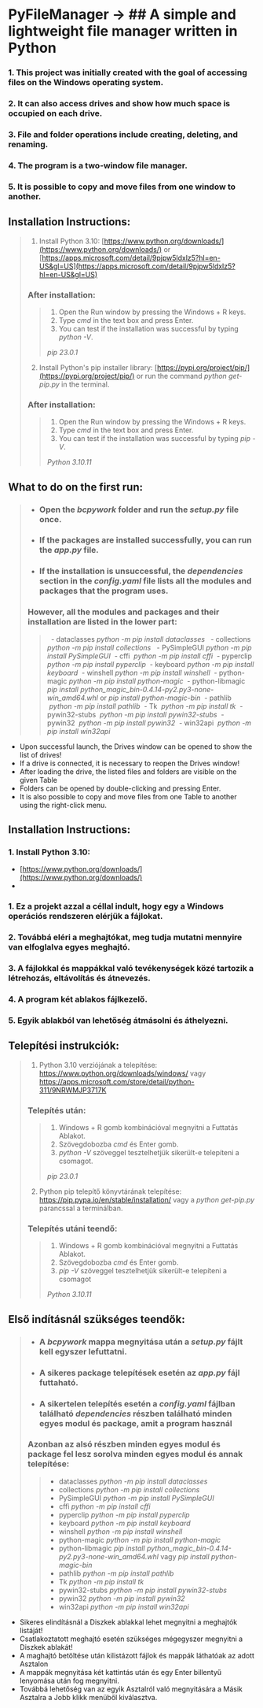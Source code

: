 # PyFileManager ->  ## A simple and lightweight file manager written in Python

### 1. This project was initially created with the goal of accessing files on the Windows operating system.
### 2. It can also access drives and show how much space is occupied on each drive.
### 3. File and folder operations include creating, deleting, and renaming.
### 4. The program is a two-window file manager.
### 5. It is possible to copy and move files from one window to another.


## Installation Instructions:


> 1. Install Python 3.10: [https://www.python.org/downloads/](https://www.python.org/downloads/) or [https://apps.microsoft.com/detail/9pjpw5ldxlz5?hl=en-US&gl=US](https://apps.microsoft.com/detail/9pjpw5ldxlz5?hl=en-US&gl=US)
> ### After installation:
>> 1. Open the Run window by pressing the Windows + R keys.
>> 2. Type *cmd* in the text box and press Enter.
>> 3. You can test if the installation was successful by typing *python -V*.
>>
>> *pip 23.0.1*
>
> 2. Install Python's pip installer library: [https://pypi.org/project/pip/](https://pypi.org/project/pip/) or run the command *python get-pip.py* in the terminal.
> ### After installation:
>> 1. Open the Run window by pressing the Windows + R keys.
>> 2. Type *cmd* in the text box and press Enter.
>> 3. You can test if the installation was successful by typing *pip -V*.
>>
>> *Python 3.10.11*
>
>

## What to do on the first run:
>- ### Open the *bcpywork* folder and run the *setup.py* file once.
>- ### If the packages are installed successfully, you can run the *app.py* file.
>- ### If the installation is unsuccessful, the *dependencies* section in the *config.yaml* file lists all the modules and packages that the program uses.
> ### However, all the modules and packages and their installation are listed in the lower part:
>>  - dataclasses
>> *python -m pip install dataclasses*
>>  - collections
>> *python -m pip install collections*
>>  - PySimpleGUI
>> *python -m pip install PySimpleGUI*
>> - cffi
>> *python -m pip install cffi*
>> - pyperclip
>> *python -m pip install pyperclip*
>> - keyboard
>> *python -m pip install keyboard*
>> - winshell
>> *python -m pip install winshell*
>> - python-magic
>> *python -m pip install python-magic*
>> - python-libmagic
>>*pip install python_magic_bin-0.4.14-py2.py3-none-win_amd64.whl* or *pip install python-magic-bin*
>> - pathlib
>> *python -m pip install pathlib*
>> - Tk
>> *python -m pip install tk*
>> - pywin32-stubs
>> *python -m pip install pywin32-stubs*
>> - pywin32 
>> *python -m pip install pywin32*
>> - win32api
>> *python -m pip install win32api*

- Upon successful launch, the Drives window can be opened to show the list of drives!
- If a drive is connected, it is necessary to reopen the Drives window!
- After loading the drive, the listed files and folders are visible on the given Table
- Folders can be opened by double-clicking and pressing Enter.
- It is also possible to copy and move files from one Table to another using the right-click menu.


## Installation Instructions:

### 1. Install Python 3.10:

* [https://www.python.org/downloads/](https://www.python.org/downloads/)
* 


### 1. Ez a projekt azzal a céllal indult, hogy egy a Windows operációs rendszeren elérjük a fájlokat. 
### 2. Továbbá eléri a meghajtókat, meg tudja mutatni mennyire van elfoglalva egyes meghajtó. 
### 3. A fájlokkal és mappákkal való tevékenységek közé tartozik a létrehozás, eltávolítás és átnevezés. 
### 4. A program két ablakos fájlkezelő. 
### 5. Egyik ablakból van lehetőség átmásolni és áthelyezni. 


## Telepítési instrukciók:


> 1. Python 3.10 verziójának a telepítése: https://www.python.org/downloads/windows/ vagy https://apps.microsoft.com/store/detail/python-311/9NRWMJP3717K
> ### Telepítés után:
>> 1. Windows + R gomb kombinációval megnyitni a Futtatás Ablakot. 
>> 2. Szövegdobozba *cmd* és Enter gomb. 
>> 3. *python -V* szöveggel tesztelhetjük sikerült-e telepíteni a csomagot.
>>
>> *pip 23.0.1*
>
> 2. Python pip telepítő könyvtárának telepítése: https://pip.pypa.io/en/stable/installation/ vagy a *python get-pip.py* parancssal a terminálban. 
> ### Telepítés utáni teendő:
>> 1. Windows + R gomb kombinációval megnyitni a Futtatás Ablakot. 
>> 2. Szövegdobozba *cmd* és Enter gomb. 
>> 3. *pip -V* szöveggel tesztelhetjük sikerült-e telepíteni a csomagot
>>
>> *Python 3.10.11*
>
>

## Első indításnál szükséges teendők:
>- ### A *bcpywork* mappa megnyitása után a *setup.py* fájlt kell egyszer lefuttatni. 
>- ###  A sikeres package telepítések esetén az *app.py* fájl futtaható. 
>- ### A sikertelen telepítés esetén a *config.yaml* fájlban található *dependencies* részben található minden egyes modul és package, amit a program használ
> ### Azonban az alsó részben minden egyes modul és package fel lesz sorolva minden egyes modul és annak telepítése:
>>    - dataclasses
>> *python -m pip install dataclasses*
>>    - collections
>> *python -m pip install collections*
>>    - PySimpleGUI
>> *python -m pip install PySimpleGUI*
>>  - cffi
>>  *python -m pip install cffi*
>>  - pyperclip
>> *python -m pip install pyperclip*
>>  - keyboard
>> *python -m pip install keyboard*
>>  - winshell
>> *python -m pip install winshell*
>>  - python-magic
>> *python -m pip install python-magic*
>>  - python-libmagic
>>*pip install python_magic_bin-0.4.14-py2.py3-none-win_amd64.whl* vagy *pip install python-magic-bin*
>>  - pathlib
>>  *python -m pip install pathlib*
>>  - Tk
>>  *python -m pip install tk*
>>  - pywin32-stubs
>>  *python -m pip install pywin32-stubs*
>>  - pywin32 
>> *python -m pip install pywin32*
>>  - win32api
>>  *python -m pip install win32api*

- Sikeres elindításnál a Diszkek ablakkal lehet megnyitni a meghajtók listáját!
- Csatlakoztatott meghajtó esetén szükséges mégegyszer megnyitni a Diszkek ablakát!
- A maghajtó betöltése után kilistázott fájlok és mappák láthatóak az adott Asztalon
- A mappák megnyitása két kattintás után és egy Enter billentyű lenyomása után fog megnyitni.
- Továbbá lehetőség van az egyik Asztalról való megnyitására a Másik Asztalra a Jobb klikk menüből kiválasztva.

